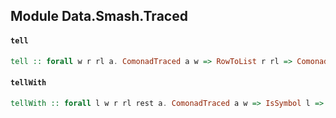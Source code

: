 ## Module Data.Smash.Traced

#### `tell`

``` purescript
tell :: forall w r rl a. ComonadTraced a w => RowToList r rl => ComonadSmash rl r => a -> Co (Smash (traced :: Proxy2 w | r)) Unit
```

#### `tellWith`

``` purescript
tellWith :: forall l w r rl rest a. ComonadTraced a w => IsSymbol l => RowCons l (Proxy2 w) rest r => RowToList rest rl => ComonadSmash rl rest => SProxy l -> a -> Co (Smash r) Unit
```


